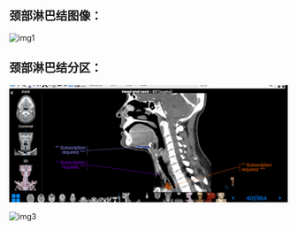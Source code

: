 ## 颈部淋巴结图像：

![img1](https://raw.githubusercontent.com/MeerkatX/Tips/master/%E8%AE%BA%E6%96%87%E7%AC%94%E8%AE%B0/imgs/%E6%B7%8B%E5%B7%B4%E7%BB%93.gif)

## 颈部淋巴结分区：

![img2](https://raw.githubusercontent.com/MeerkatX/Tips/master/%E8%AE%BA%E6%96%87%E7%AC%94%E8%AE%B0/imgs/%E6%B7%8B%E5%B7%B4%E7%BB%93%E5%88%86%E5%8C%BA.gif)

![img3](https://raw.githubusercontent.com/MeerkatX/Tips/master/%E8%AE%BA%E6%96%87%E7%AC%94%E8%AE%B0/imgs/%E9%A2%88%E9%83%A8%E6%B7%8B%E5%B7%B4%E7%BB%93.gif)





